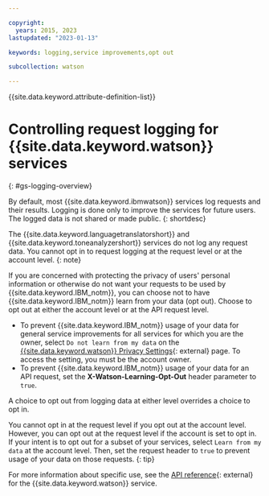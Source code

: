 ```yaml
---

copyright:
  years: 2015, 2023
lastupdated: "2023-01-13"

keywords: logging,service improvements,opt out

subcollection: watson

---
```


{{site.data.keyword.attribute-definition-list}}

# Controlling request logging for {{site.data.keyword.watson}} services
{: #gs-logging-overview}

By default, most {{site.data.keyword.ibmwatson}} services log requests and their results. Logging is done only to improve the services for future users. The logged data is not shared or made public.
{: shortdesc}

The {{site.data.keyword.languagetranslatorshort}} and {{site.data.keyword.toneanalyzershort}} services do not log any request data. You cannot opt in to request logging at the request level or at the account level.
{: note}

If you are concerned with protecting the privacy of users' personal information or otherwise do not want your requests to be used by {{site.data.keyword.IBM_notm}}, you can choose not to have {{site.data.keyword.IBM_notm}} learn from your data (opt out). Choose to opt out at either the account level or at the API request level.

- To prevent {{site.data.keyword.IBM_notm}} usage of your data for general service improvements for all services for which you are the owner, select `Do not learn from my data` on the [{{site.data.keyword.watson}} Privacy Settings](https://{DomainName}/watson/settings/){: external} page. To access the setting, you must be the account owner.
- To prevent {{site.data.keyword.IBM_notm}} usage of your data for an API request, set the **X-Watson-Learning-Opt-Out** header parameter to `true`.

A choice to opt out from logging data at either level overrides a choice to opt in.

You cannot opt in at the request level if you opt out at the account level. However, you can opt out at the request level if the account is set to opt in. If your intent is to opt out for a subset of your services, select `Learn from my data` at the account level. Then, set the request header to `true` to prevent usage of your data on those requests.
{: tip}

For more information about specific use, see the [API reference](https://{DomainName}/developer/watson/documentation){: external} for the {{site.data.keyword.watson}} service.
